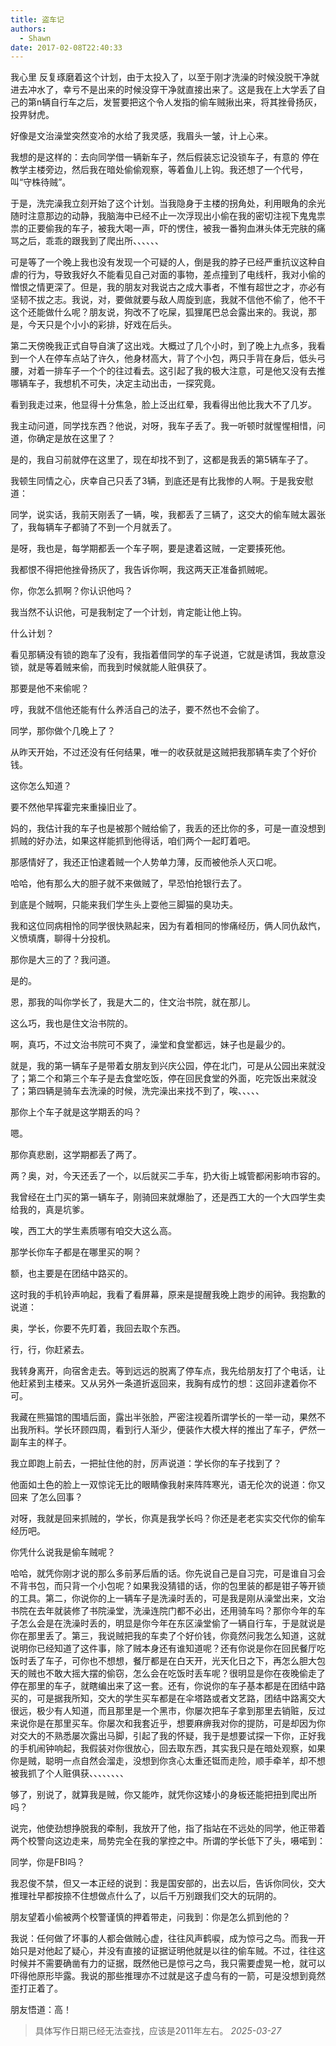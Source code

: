 ```yaml
---
title: 盗车记
authors:
  - Shawn
date: 2017-02-08T22:40:33
---
```



我心里 反复琢磨着这个计划，由于太投入了，以至于刚才洗澡的时候没脱干净就进去冲水了，幸亏不是出来的时候没穿干净就直接出来了。这是我在上大学丢了自己的第n辆自行车之后，发誓要把这个令人发指的偷车贼揪出来，将其挫骨扬灰，投畀豺虎。

好像是文治澡堂突然变冷的水给了我灵感，我眉头一皱，计上心来。

<!-- more -->

我想的是这样的：去向同学借一辆新车子，然后假装忘记没锁车子，有意的 停在教学主楼旁边，然后我在暗处偷偷观察，等着鱼儿上钩。我还想了一个代号，叫“守株待贼”。

于是，洗完澡我立刻开始了这个计划。当我隐身于主楼的拐角处，利用眼角的余光随时注意那边的动静，我脑海中已经不止一次浮现出小偷在我的密切注视下鬼鬼祟祟的正要偷我的车子，被我大喝一声，吓的愣住，被我一番狗血淋头体无完肤的痛骂之后，乖乖的跟我到了爬出所、、、、、、

可是等了一个晚上我也没有发现一个可疑的人，倒是我的脖子已经严重抗议这种自虐的行为，导致我好久不能看见自己对面的事物，差点撞到了电线杆，我对小偷的憎恨之情更深了。但是，我的朋友对我说古之成大事者，不惟有超世之才，亦必有坚韧不拔之志。我说，对，要做就要与敌人周旋到底，我就不信他不偷了，他不干这个还能做什么呢？朋友说，狗改不了吃屎，狐狸尾巴总会露出来的。我说，那是，今天只是个小小的彩排，好戏在后头。

第二天傍晚我正式自导自演了这出戏。大概过了几个小时，到了晚上九点多，我看到一个人在停车点站了许久，他身材高大，背了个小包，两只手背在身后，低头弓腰，对着一排车子一个个的往过看去。这引起了我的极大注意，可是他又没有去推哪辆车子，我想机不可失，决定主动出击，一探究竟。

看到我走过来，他显得十分焦急，脸上泛出红晕，我看得出他比我大不了几岁。

我主动问道，同学找东西？他说，对呀，我车子丢了。我一听顿时就惺惺相惜，问道，你确定是放在这里了？

是的，我自习前就停在这里了，现在却找不到了，这都是我丢的第5辆车子了。

我顿生同情之心，庆幸自己只丢了3辆，到底还是有比我惨的人啊。于是我安慰道：

同学，说实话，我前天刚丢了一辆，唉，我都丢了三辆了，这交大的偷车贼太嚣张了，我每辆车子都骑了不到一个月就丢了。

是呀，我也是，每学期都丢一个车子啊，要是逮着这贼，一定要揍死他。

我都恨不得把他挫骨扬灰了，我告诉你啊，我这两天正准备抓贼呢。

你，你怎么抓啊？你认识他吗？

我当然不认识他，可是我制定了一个计划，肯定能让他上钩。

什么计划？

看见那辆没有锁的跑车了没有，我指着借同学的车子说道，它就是诱饵，我故意没锁，就是等着贼来偷，而我到时候就能人赃俱获了。

那要是他不来偷呢？

哼，我就不信他还能有什么养活自己的法子，要不然也不会偷了。

同学，那你做个几晚上了？

从昨天开始，不过还没有任何结果，唯一的收获就是这贼把我那辆车卖了个好价钱。

这你怎么知道？

要不然他早挥霍完来重操旧业了。

妈的，我估计我的车子也是被那个贼给偷了，我丢的还比你的多，可是一直没想到抓贼的好办法，如果这样能抓到他得话，咱们两个一起盯着吧。

那感情好了，我还正怕逮着贼一个人势单力薄，反而被他杀人灭口呢。

哈哈，他有那么大的胆子就不来做贼了，早恐怕抢银行去了。

到底是个贼啊，只能来我们学生头上耍他三脚猫的臭功夫。

我和这位同病相怜的同学很快熟起来，因为有着相同的惨痛经历，俩人同仇敌忾，义愤填膺，聊得十分投机。

那你是大三的了？我问道。

是的。

恩，那我的叫你学长了，我是大二的，住文治书院，就在那儿。

这么巧，我也是住文治书院的。

啊，真巧，不过文治书院可不爽了，澡堂和食堂都远，妹子也是最少的。

就是，我的第一辆车子是带着女朋友到兴庆公园，停在北门，可是从公园出来就没了；第二个和第三个车子是去食堂吃饭，停在回民食堂的外面，吃完饭出来就没了；第四辆是骑车去洗澡的时候，洗完澡出来找不到了，唉、、、、、

那你上个车子就是这学期丢的吗？

嗯。

那你真悲剧，这学期都丢了两了。

两？奥，对，今天还丢了一个，以后就买二手车，扔大街上城管都闲影响市容的。

我曾经在土门买的第一辆车子，刚骑回来就爆胎了，还是西工大的一个大四学生卖给我的，真是坑爹。

唉，西工大的学生素质哪有咱交大这么高。

那学长你车子都是在哪里买的啊？

额，也主要是在团结中路买的。

这时我的手机铃声响起，我看了看屏幕，原来是提醒我晚上跑步的闹钟。我抱歉的说道：

奥，学长，你要不先盯着，我回去取个东西。

行，行，你赶紧去。

我转身离开，向宿舍走去。等到远远的脱离了停车点，我先给朋友打了个电话，让他赶紧到主楼来。又从另外一条道折返回来，我胸有成竹的想：这回非逮着你不可。

我藏在熊猫馆的围墙后面，露出半张脸，严密注视着所谓学长的一举一动，果然不出我所料。学长环顾四周，看到行人渐少，便装作大模大样的推出了车子，俨然一副车主的样子。

我立即跑上前去，一把扯住他的肘，厉声说道：学长你的车子找到了？

他面如土色的脸上一双惊诧无比的眼睛像我射来阵阵寒光，语无伦次的说道：你又回来 了怎么回事？

对呀，我就是回来抓贼的，学长，你真是我学长吗？你还是老老实实交代你的偷车经历吧。

你凭什么说我是偷车贼呢？

哈哈，就凭你刚才说的那么多前茅后盾的话。你先说自己是自习完，可是谁自习会不背书包，而只背一个小包呢？如果我没猜错的话，你的包里装的都是钳子等开锁的工具。第二，你说你的上一辆车子是洗澡时丢的，可是我是刚从澡堂出来，文治书院在去年就装修了书院澡堂，洗澡连院门都不必出，还用骑车吗？那你今年的车子怎么会是在洗澡时丢的，明显是你今年在东区澡堂偷了一辆自行车，于是就说是你在那里丢了。第三，我说贼把我的车卖了个好价钱，你竟然问我怎么知道，这就说明你已经知道了这件事，除了贼本身还有谁知道呢？还有你说是你在回民餐厅吃饭时丢了车子，可你也不想想，餐厅都是在白天开，光天化日之下，再怎么胆大包天的贼也不敢大摇大摆的偷窃，怎么会在吃饭时丢车呢？很明显是你在夜晚偷走了停在那里的车子，就瞎编出来了这一套。还有，你说你的车子基本都是在团结中路买的，可是据我所知，交大的学生买车都是在伞塔路或者文艺路，团结中路离交大很远，极少有人知道，而且那里是一个黑市，你屡次把车子拿到那里去销赃，反过来说你是在那里买车。你屡次和我套近乎，想要麻痹我对你的提防，可是却因为你对交大的不熟悉屡次露出马脚，引起了我的怀疑，我于是想要试探一下你，正好我的手机闹钟响起，我假装对你很放心，回去取东西，其实我只是在暗处观察，如果你是贼，聪明一点自然会溜走，没想到你贪心太重还铤而走险，顺手牵羊，却不想被我抓了个人赃俱获、、、、、、、、

够了，别说了，就算我是贼，你又能咋，就凭你这矮小的身板还能把扭到爬出所吗？

说完，他使劲想挣脱我的牵制，我放开了他，指了指站在不远处的同学，他正带着两个校警向这边走来，局势完全在我的掌控之中。所谓的学长低下了头，嗫喏到：

同学，你是FBI吗？

我忍俊不禁，但又一本正经的说到：我是国安部的，出去以后，告诉你同伙，交大推理社早都按捺不住想做点什么了，以后千万别跟我们交大的玩阴的。

朋友望着小偷被两个校警谨慎的押着带走，问我到：你是怎么抓到他的？

我说：任何做了坏事的人都会做贼心虚，往往风声鹤唳，成为惊弓之鸟。而我一开始只是对他起了疑心，并没有直接的证据证明他就是以往的偷车贼。不过，往往这时候并不需要确凿有力的证据，既然他已是惊弓之鸟，我只需要虚晃一枪，就可以吓得他原形毕露。我说的那些推理亦不过就是这子虚乌有的一箭，可是没想到竟然歪打正着了。

朋友悟道：高！

> 具体写作日期已经无法查找，应该是2011年左右。
*2025-03-27*